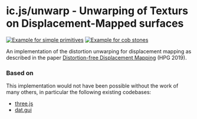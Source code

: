 # ic.js/unwarp - Unwarping of Texturs on Displacement-Mapped surfaces

[![Example for simple primitives](https://cg.ivd.kit.edu/publications/2019/undistort/primitives.jpg)](https://cg.ivd.kit.edu/publications/2019/undistort/tool/unwarp.html?example=primitives)
[![Example for cob stones](https://cg.ivd.kit.edu/publications/2019/undistort/ccobs.jpg)](https://cg.ivd.kit.edu/publications/2019/undistort/tool/unwarp.html?example=ccobs)

An implementation of the distortion unwarping for displacement mapping
as described in the paper
[Distortion-free Displacement Mapping](https://cg.ivd.kit.edu/undistort.php) (HPG 2019).

### Based on ###

This implementation would not have been possible without the work of many others, in particular the following existing codebases:
* [three.js](https://github.com/mrdoob/three.js)
* [dat.gui](https://github.com/dataarts/dat.gui)
